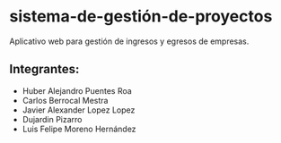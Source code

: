 # sistema-de-gestión-de-proyectos
Aplicativo web para gestión  de ingresos y egresos de empresas.

## Integrantes:
- Huber Alejandro Puentes Roa
- Carlos Berrocal Mestra
- Javier Alexander Lopez Lopez
- Dujardin Pizarro
- Luis Felipe Moreno Hernández